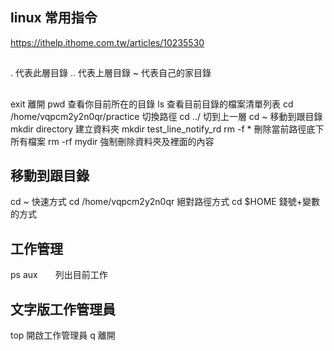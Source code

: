 ## linux 常用指令
https://ithelp.ithome.com.tw/articles/10235530


##
.     代表此層目錄
..    代表上層目錄
~     代表自己的家目錄

##
exit 離開
pwd 查看你目前所在的目錄
ls  查看目前目錄的檔案清單列表
cd /home/vqpcm2y2n0qr/practice  切換路徑
cd ../ 切到上一層
cd ~ 移動到跟目錄
mkdir directory 建立資料夾
mkdir test_line_notify_rd
rm -f * 刪除當前路徑底下所有檔案
rm -rf mydir 強制刪除資料夾及裡面的內容

## 移動到跟目錄
cd ~       快速方式
cd /home/vqpcm2y2n0qr   絕對路徑方式
cd $HOME   錢號+變數的方式

## 工作管理
ps aux　　列出目前工作

## 文字版工作管理員
top 開啟工作管理員
q   離開

